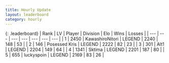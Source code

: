 ```yaml
---
title: Hourly Update
layout: leaderboard
category: hourly
---
```


{: .leaderboard}
| Rank | LV | Player | Division | Elo | Wins | Losses |
| --- | --- | --- | --- | --- | --- | --- |
| <span data-change="0">1</span> | 2450 | <span title="ID: 164871">KawashiroNitori</span> | LEGEND | <span data-change="0">2240</span> | <span data-change="0">148</span> | <span data-change="0">53</span> |
| <span data-change="0">2</span> | 146 | <span title="ID: 402846">Posessed Kris</span> | LEGEND | <span data-change="0">2222</span> | <span data-change="0">82</span> | <span data-change="0">23</span> |
| <span data-change="0">3</span> | 301 | <span title="ID: 443550">Alt1</span> | LEGEND | <span data-change="0">2204</span> | <span data-change="0">149</span> | <span data-change="0">64</span> |
| <span data-change="0">4</span> | 1341 | <span title="ID: 353063">Sktima</span> | LEGEND | <span data-change="0">2201</span> | <span data-change="0">187</span> | <span data-change="0">80</span> |
| <span data-change="0">5</span> | 655 | <span title="ID: 512212">luckyspoin</span> | LEGEND | <span data-change="0">2169</span> | <span data-change="0">83</span> | <span data-change="0">26</span> |